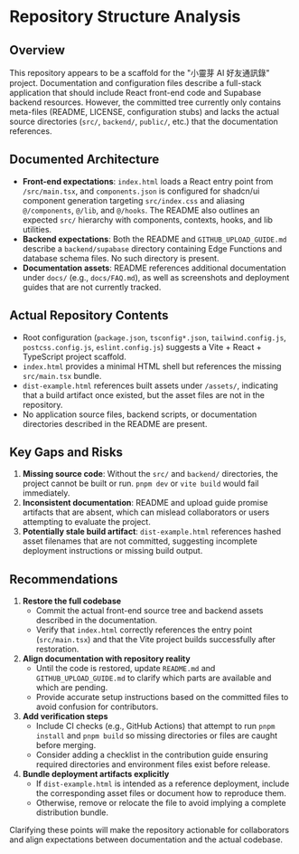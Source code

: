 # Repository Structure Analysis

## Overview
This repository appears to be a scaffold for the "小靈芽 AI 好友通訊錄" project. Documentation and configuration files describe a full-stack application that should include React front-end code and Supabase backend resources. However, the committed tree currently only contains meta-files (README, LICENSE, configuration stubs) and lacks the actual source directories (`src/`, `backend/`, `public/`, etc.) that the documentation references.

## Documented Architecture
- **Front-end expectations**: `index.html` loads a React entry point from `/src/main.tsx`, and `components.json` is configured for shadcn/ui component generation targeting `src/index.css` and aliasing `@/components`, `@/lib`, and `@/hooks`. The README also outlines an expected `src/` hierarchy with components, contexts, hooks, and lib utilities.
- **Backend expectations**: Both the README and `GITHUB_UPLOAD_GUIDE.md` describe a `backend/supabase` directory containing Edge Functions and database schema files. No such directory is present.
- **Documentation assets**: README references additional documentation under `docs/` (e.g., `docs/FAQ.md`), as well as screenshots and deployment guides that are not currently tracked.

## Actual Repository Contents
- Root configuration (`package.json`, `tsconfig*.json`, `tailwind.config.js`, `postcss.config.js`, `eslint.config.js`) suggests a Vite + React + TypeScript project scaffold.
- `index.html` provides a minimal HTML shell but references the missing `src/main.tsx` bundle.
- `dist-example.html` references built assets under `/assets/`, indicating that a build artifact once existed, but the asset files are not in the repository.
- No application source files, backend scripts, or documentation directories described in the README are present.

## Key Gaps and Risks
1. **Missing source code**: Without the `src/` and `backend/` directories, the project cannot be built or run. `pnpm dev` or `vite build` would fail immediately.
2. **Inconsistent documentation**: README and upload guide promise artifacts that are absent, which can mislead collaborators or users attempting to evaluate the project.
3. **Potentially stale build artifact**: `dist-example.html` references hashed asset filenames that are not committed, suggesting incomplete deployment instructions or missing build output.

## Recommendations
1. **Restore the full codebase**
   - Commit the actual front-end source tree and backend assets described in the documentation.
   - Verify that `index.html` correctly references the entry point (`src/main.tsx`) and that the Vite project builds successfully after restoration.
2. **Align documentation with repository reality**
   - Until the code is restored, update `README.md` and `GITHUB_UPLOAD_GUIDE.md` to clarify which parts are available and which are pending.
   - Provide accurate setup instructions based on the committed files to avoid confusion for contributors.
3. **Add verification steps**
   - Include CI checks (e.g., GitHub Actions) that attempt to run `pnpm install` and `pnpm build` so missing directories or files are caught before merging.
   - Consider adding a checklist in the contribution guide ensuring required directories and environment files exist before release.
4. **Bundle deployment artifacts explicitly**
   - If `dist-example.html` is intended as a reference deployment, include the corresponding asset files or document how to reproduce them.
   - Otherwise, remove or relocate the file to avoid implying a complete distribution bundle.

Clarifying these points will make the repository actionable for collaborators and align expectations between documentation and the actual codebase.
